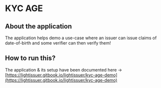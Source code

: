# KYC AGE 

## About the application

The application helps demo a use-case where an issuer can issue claims of date-of-birth and some verifier can then verify them!

## How to run  this?

The application & its setup have been documented here -> [https://lightissuer.gitbook.io/lightissuer/kyc-age-demo](https://lightissuer.gitbook.io/lightissuer/kyc-age-demo)